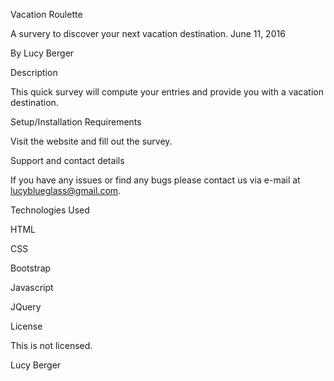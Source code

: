 Vacation Roulette

A survery to discover your next vacation destination. June 11, 2016

By Lucy Berger

Description

This quick survey will compute your entries and provide you with a vacation destination.

Setup/Installation Requirements

Visit the website and fill out the survey.

Support and contact details

If you have any issues or find any bugs please contact us via e-mail at lucyblueglass@gmail.com.

Technologies Used

HTML

CSS

Bootstrap

Javascript

JQuery

License

This is not licensed.

Lucy Berger

